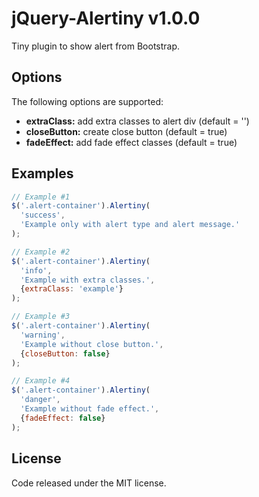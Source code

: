 # jQuery-Alertiny v1.0.0
Tiny plugin to show alert from Bootstrap.

## Options
The following options are supported:
* __extraClass:__ add extra classes to alert div (default = '')
* __closeButton:__ create close button (default = true)
* __fadeEffect:__ add fade effect classes (default = true)

## Examples

```js
// Example #1
$('.alert-container').Alertiny(
  'success', 
  'Example only with alert type and alert message.'
);
```

```js
// Example #2
$('.alert-container').Alertiny(
  'info', 
  'Example with extra classes.', 
  {extraClass: 'example'}
);
```

```js
// Example #3
$('.alert-container').Alertiny(
  'warning', 
  'Example without close button.', 
  {closeButton: false}
);
```

```js
// Example #4
$('.alert-container').Alertiny(
  'danger', 
  'Example without fade effect.', 
  {fadeEffect: false}
);
```

## License
Code released under the MIT license.
